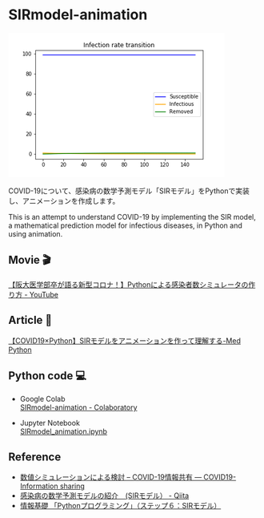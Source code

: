 # SIRmodel-animation
![](./fig/SIRmodel.gif)

COVID-19について、感染病の数学予測モデル「SIRモデル」をPythonで実装し、アニメーションを作成します。

This is an attempt to understand COVID-19 by implementing the SIR model, a mathematical prediction model for infectious diseases, in Python and using animation.

## Movie 🎬
[【阪大医学部卒が語る新型コロナ！】Pythonによる感染者数シミュレータの作り方 - YouTube](https://www.youtube.com/watch?v=CdS69DxQzZ0)

## Article 📖
[【COVID19×Python】SIRモデルをアニメーションを作って理解する-Med Python](https://medpython.blogspot.com/2020/04/covid19-python-sirmodel-animation.html)

## Python code 💻
- Google Colab  
[SIRmodel-animation - Colaboratory](https://colab.research.google.com/drive/1SdJ71yLRmkw0RrzN-R3pJAXJvjFcnPWA#scrollTo=kkw2dU0soOFR&uniqifier=1)

- Jupyter Notebook  
[SIRmodel_animation.ipynb](./SIRmodel_animation.ipynb)

## Reference
- [数値シミュレーションによる検討 – COVID-19情報共有 — COVID19-Information sharing](https://www.fttsus.jp/covinfo/numerical-simulation/)
- [感染病の数学予測モデルの紹介　(SIRモデル） - Qiita](https://qiita.com/kotai2003/items/3078f4095c3e94e5325c)
- [情報基礎 「Pythonプログラミング」（ステップ６：SIRモデル）](http://seaotter.cite.tohoku.ac.jp/coda/python/p-6-application-sup-ode-sir-model.html)